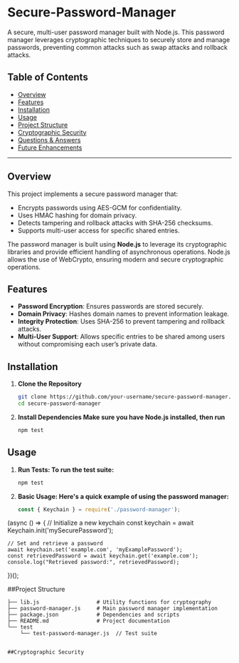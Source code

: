 # Secure-Password-Manager

A secure, multi-user password manager built with Node.js. This password manager leverages cryptographic techniques to securely store and manage passwords, preventing common attacks such as swap attacks and rollback attacks.

## Table of Contents
- [Overview](#overview)
- [Features](#features)
- [Installation](#installation)
- [Usage](#usage)
- [Project Structure](#project-structure)
- [Cryptographic Security](#cryptographic-security)
- [Questions & Answers](#questions--answers)
- [Future Enhancements](#future-enhancements)

---

## Overview
This project implements a secure password manager that:
- Encrypts passwords using AES-GCM for confidentiality.
- Uses HMAC hashing for domain privacy.
- Detects tampering and rollback attacks with SHA-256 checksums.
- Supports multi-user access for specific shared entries.

The password manager is built using **Node.js** to leverage its cryptographic libraries and provide efficient handling of asynchronous operations. Node.js allows the use of WebCrypto, ensuring modern and secure cryptographic operations.

## Features
- **Password Encryption**: Ensures passwords are stored securely.
- **Domain Privacy**: Hashes domain names to prevent information leakage.
- **Integrity Protection**: Uses SHA-256 to prevent tampering and rollback attacks.
- **Multi-User Support**: Allows specific entries to be shared among users without compromising each user’s private data.

## Installation

1. **Clone the Repository**
   ```bash
   git clone https://github.com/your-username/secure-password-manager.git
   cd secure-password-manager

2. **Install Dependencies Make sure you have Node.js installed, then run**
   ```bash
   npm test

## Usage
1. **Run Tests: To run the test suite:**
   ```bash
   npm test

2. **Basic Usage: Here's a quick example of using the password manager:**
   ```javascript
   const { Keychain } = require('./password-manager');

(async () => {
    // Initialize a new keychain
    const keychain = await Keychain.init('mySecurePassword');

    // Set and retrieve a password
    await keychain.set('example.com', 'myExamplePassword');
    const retrievedPassword = await keychain.get('example.com');
    console.log("Retrieved password:", retrievedPassword);
})();

##Project Structure
```bash.
├── lib.js                  # Utility functions for cryptography
├── password-manager.js     # Main password manager implementation
├── package.json            # Dependencies and scripts
├── README.md               # Project documentation
└── test
    └── test-password-manager.js  // Test suite


##Cryptographic Security

   

